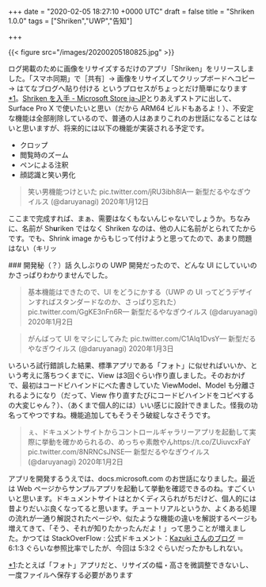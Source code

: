 
+++
date = "2020-02-05 18:27:10 +0000 UTC"
draft = false
title = "Shriken 1.0.0"
tags = ["Shriken","UWP","告知"]

+++


{{< figure src="/images/20200205180825.jpg"  >}}

ログ掲載のために画像をリサイズするだけのアプリ「Shriken」をリリースしました。「スマホ同期」で［共有］→ 画像をリサイズしてクリップボードへコピー → はてなブログへ貼り付ける というプロセスがちょっとだけ簡単になります<a href="#f-a95b695d" name="fn-a95b695d" title="たとえば「フォト」アプリだと、リサイズの幅・高さを微調整できないし、一度ファイルへ保存する必要があります">*1</a>。[Shriken を入手 - Microsoft Store ja-JP](https://www.microsoft.com/ja-jp/p/shriken/9nwsxb0bxg1j?rtc=1&amp;activetab=pivot:overviewtab)とりあえずストアに出して、Surface Pro X で使いたいと思い（だから ARM64 ビルドもあるよ！）、不安定な機能は全部削除しているので、普通の人はあまりこれのお世話になることはないと思いますが、将来的には以下の機能が実装される予定です。

<ul>
<li>クロップ</li>
<li>閲覧時のズーム</li>
<li>ペンによる注釈</li>
<li>顔認識と笑い男化</li>
</ul>

>笑い男機能つけといた pic.twitter.com/jRU3ibh8lA— 新型だるやなぎウイルス (@daruyanagi) 2020年1月12日<script async="" src="https://platform.twitter.com/widgets.js" charset="utf-8"></script>

ここまで完成すれば、まぁ、需要はなくもないんじゃないでしょうか。ちなみに、名前が Sh**u**riken ではなく Shriken なのは、他の人に名前がとられてたからです。でも、Shrink image からもじって付けようと思ってたので、あまり問題はない（キリッ

<div class="section">
    ### 開発秘（？）話
    久しぶりの UWP 開発だったので、どんな UI にしていいのかさっぱりわかりませんでした。

>基本機能はできたので、UI をどうにかする（UWP の UI ってどうデザインすればスタンダードなのか、さっぱり忘れた） pic.twitter.com/GgKE3nFn6R— 新型だるやなぎウイルス (@daruyanagi) 2020年1月2日<script async="" src="https://platform.twitter.com/widgets.js" charset="utf-8"></script>

>がんばって UI をマシにしてみた pic.twitter.com/C1Alq1DvsY— 新型だるやなぎウイルス (@daruyanagi) 2020年1月3日<script async="" src="https://platform.twitter.com/widgets.js" charset="utf-8"></script>

いろいろ試行錯誤した結果、標準アプリである「フォト」に似せればいいか、という考えに落ちつくまでに、View は3回ぐらい作り直しました。そのおかげで、最初はコードビハインドにべた書きしていた ViewModel、Model も分離されるようになり（だって、View 作り直すたびにコードビハインドをコピペするの大変じゃん？）、（あくまで個人的には）いい感じに設計できました。怪我の功名ってやつですね。機能追加してもそうそう破綻しなさそうです。

>ぇ、ドキュメントサイトからコントロールギャラリーアプリを起動して実際に挙動を確かめられるの、めっちゃ素敵やんhttps://t.co/ZUiuvcxFaY pic.twitter.com/8NRNCsJNSE— 新型だるやなぎウイルス (@daruyanagi) 2020年1月2日<script async="" src="https://platform.twitter.com/widgets.js" charset="utf-8"></script>

アプリを開発するうえでは、docs.microsoft.com のお世話になりました。最近は Web ページからサンプルアプリを起動して挙動を確認できるのね。すごくいいと思います。ドキュメントサイトはとかくディスられがちだけど、個人的には昔よりだいぶ良くなってると思います。チュートリアルというか、よくある処理の流れが一通り解説されたページや、似たような機能の違いを解説するページも増えてきて、「そう、それが知りたかったんだよ！」って思うことが増えました。かつては StackOverFlow : 公式ドキュメント：<a href="https://blog.okazuki.jp/">Kazuki さんのブログ</a> ＝ 6:1:3 ぐらいな参照比率でしたが、今回は 5:3:2 ぐらいだったかもしれない。

</div><div class="footnote">
<a href="#fn-a95b695d" name="f-a95b695d" class="footnote-number">*1</a><span class="footnote-delimiter">:</span><span class="footnote-text">たとえば「フォト」アプリだと、リサイズの幅・高さを微調整できないし、一度ファイルへ保存する必要があります</span>
</div>

